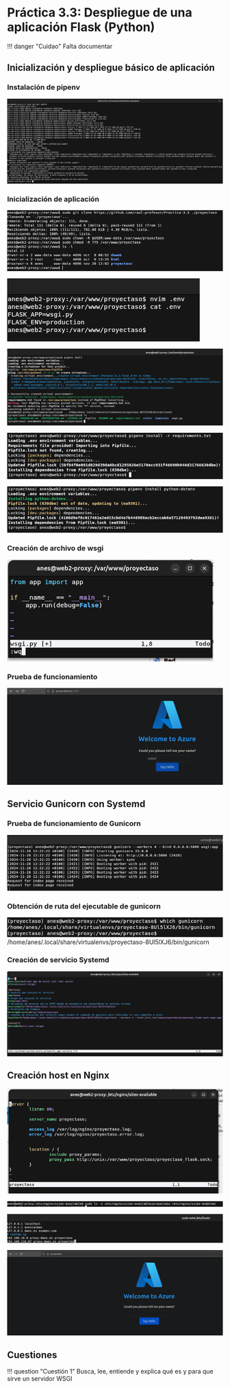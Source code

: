 # Práctica 3.3: Despliegue de una aplicación Flask (Python)

!!! danger "Cuidao"
    Falta documentar

## Inicialización y despliegue básico de aplicación
### Instalación de pipenv
![Instalación de pipenv y pip](../../images/pcr33/image.png)

### Inicialización de aplicación
![Clonación de la aplicación](image-4.png)

![Creación del fichero .env](image.png)

![Creación de entorno virtual](image-6.png)

![Instalación de dependencias](image-1.png)

![Instalación de dependencias 2](image-2.png)
### Creación de archivo de wsgi
![Creación de archivo de arranque de app](image-5.png)
### Prueba de funcionamiento
![Probamos si funciona](image-7.png)

## Servicio Gunicorn con Systemd

### Prueba de funcionamiento de Gunicorn
![Probamos si funciona correctamente con Gunicorn](image-8.png)

### Obtención de ruta del ejecutable de gunicorn
![Obtenemos el directorio del entorno virtual](image-9.png)
/home/anes/.local/share/virtualenvs/proyectaso-8Ul5lXJ6/bin/gunicorn
### Creación de servicio Systemd
![Creación del servicio](image-14.png)

## Creación host en Nginx

![Creación del archivo host](image-11.png)

![Creación de enlace simbólico](image-12.png)

![Añadir a hosts de la máquina anfitriona el nuevo host](image-13.png)

![Prueba de que funciona correctamente](image-10.png)

## Cuestiones
!!! question "Cuestión 1"
    Busca, lee, entiende y explica qué es y para que sirve un servidor WSGI


